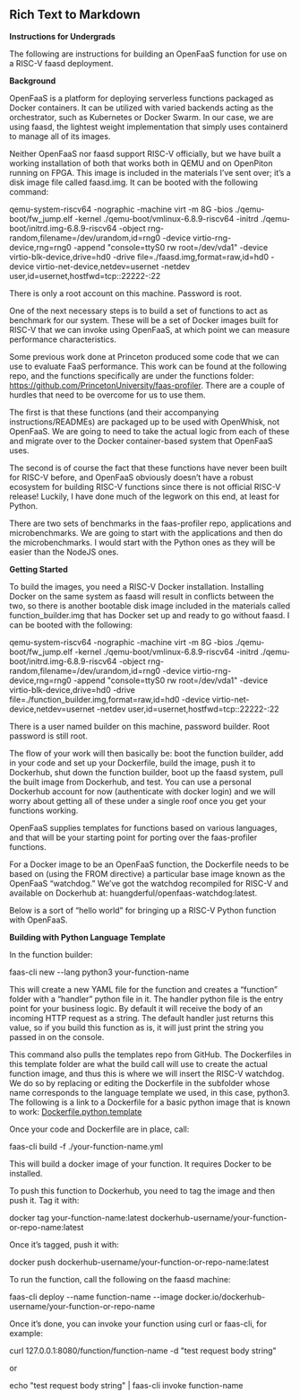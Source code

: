 ## Rich Text to Markdown

**Instructions for Undergrads**

The following are instructions for building an OpenFaaS function for use on a RISC-V faasd deployment.

**Background**

OpenFaaS is a platform for deploying serverless functions packaged as Docker containers. It can be utilized with varied backends acting as the orchestrator, such as Kubernetes or Docker Swarm. In our case, we are using faasd, the lightest weight implementation that simply uses containerd to manage all of its images. 

Neither OpenFaaS nor faasd support RISC-V officially, but we have built a working installation of both that works both in QEMU and on OpenPiton running on FPGA. This image is included in the materials I’ve sent over; it’s a disk image file called faasd.img. It can be booted with the following command:

qemu-system-riscv64 -nographic -machine virt -m 8G -bios ./qemu-boot/fw_jump.elf -kernel ./qemu-boot/vmlinux-6.8.9-riscv64 -initrd ./qemu-boot/initrd.img-6.8.9-riscv64 -object rng-random,filename=/dev/urandom,id=rng0 -device virtio-rng-device,rng=rng0 -append "console=ttyS0 rw root=/dev/vda1" -device virtio-blk-device,drive=hd0 -drive file=./faasd.img,format=raw,id=hd0 -device virtio-net-device,netdev=usernet -netdev user,id=usernet,hostfwd=tcp::22222-:22

There is only a root account on this machine. Password is root.

One of the next necessary steps is to build a set of functions to act as benchmark for our system. These will be a set of Docker images built for RISC-V that we can invoke using OpenFaaS, at which point we can measure performance characteristics.

Some previous work done at Princeton produced some code that we can use to evaluate FaaS performance. This work can be found at the following repo, and the functions specifically are under the functions folder: https://github.com/PrincetonUniversity/faas-profiler. There are a couple of hurdles that need to be overcome for us to use them.

The first is that these functions (and their accompanying instructions/READMEs) are packaged up to be used with OpenWhisk, not OpenFaaS. We are going to need to take the actual logic from each of these and migrate over to the Docker container-based system that OpenFaaS uses.

The second is of course the fact that these functions have never been built for RISC-V before, and OpenFaaS obviously doesn’t have a robust ecosystem for building RISC-V functions since there is not official RISC-V release! Luckily, I have done much of the legwork on this end, at least for Python.

There are two sets of benchmarks in the faas-profiler repo, applications and microbenchmarks. We are going to start with the applications and then do the microbenchmarks. I would start with the Python ones as they will be easier than the NodeJS ones.

**Getting Started**

To build the images, you need a RISC-V Docker installation. Installing Docker on the same system as faasd will result in conflicts between the two, so there is another bootable disk image included in the materials called function_builder.img that has Docker set up and ready to go without faasd. I can be booted with the following:

qemu-system-riscv64 -nographic -machine virt -m 8G -bios ./qemu-boot/fw_jump.elf -kernel ./qemu-boot/vmlinux-6.8.9-riscv64 -initrd ./qemu-boot/initrd.img-6.8.9-riscv64 -object rng-random,filename=/dev/urandom,id=rng0 -device virtio-rng-device,rng=rng0 -append "console=ttyS0 rw root=/dev/vda1" -device virtio-blk-device,drive=hd0 -drive file=./function_builder.img,format=raw,id=hd0 -device virtio-net-device,netdev=usernet -netdev user,id=usernet,hostfwd=tcp::22222-:22

There is a user named builder on this machine, password builder. Root password is still root.

The flow of your work will then basically be: boot the function builder, add in your code and set up your Dockerfile, build the image, push it to Dockerhub, shut down the function builder, boot up the faasd system, pull the built image from Dockerhub, and test. You can use a personal Dockerhub account for now (authenticate with docker login) and we will worry about getting all of these under a single roof once you get your functions working.

OpenFaaS supplies templates for functions based on various languages, and that will be your starting point for porting over the faas-profiler functions. 

For a Docker image to be an OpenFaaS function, the Dockerfile needs to be based on (using the FROM directive) a particular base image known as the OpenFaaS “watchdog.” We’ve got the watchdog recompiled for RISC-V and available on Dockerhub at:  huangderful/openfaas-watchdog:latest. 

Below is a sort of “hello world” for bringing up a RISC-V Python function with OpenFaaS.

**Building with Python Language Template**

In the function builder:

faas-cli new --lang python3 your-function-name

This will create a new YAML file for the function and creates a “function” folder with a “handler” python file in it. The handler python file is the entry point for your business logic. By default it will receive the body of an incoming HTTP request as a string. The default handler just returns this value, so if you build this function as is, it will just print the string you passed in on the console.

This command also pulls the templates repo from GitHub. The Dockerfiles in this template folder are what the build call will use to create the actual function image, and thus this is where we will insert the RISC-V watchdog. We do so by replacing or editing the Dockerfile in the subfolder whose name corresponds to the language template we used, in this case, python3. The following is a link to a Dockerfile for a basic python image that is known to work:  [Dockerfile.python.template](https://github.com/huangderful/DockerfilesForRiscv64/raw/main/Dockerfile.python.template)

Once your code and Dockerfile are in place, call:

faas-cli build -f ./your-function-name.yml

This will build a docker image of your function. It requires Docker to be installed.

To push this function to Dockerhub, you need to tag the image and then push it. Tag it with:

docker tag your-function-name:latest dockerhub-username/your-function-or-repo-name:latest

Once it’s tagged, push it with:

docker push dockerhub-username/your-function-or-repo-name:latest

To run the function, call the following on the faasd machine:

faas-cli deploy --name function-name --image docker.io/dockerhub-username/your-function-or-repo-name

Once it’s done, you can invoke your function using curl or faas-cli, for example:

curl 127.0.0.1:8080/function/function-name -d "test request body string"

or

echo "test request body string" | faas-cli invoke function-name
